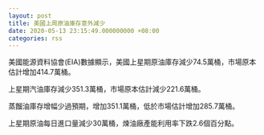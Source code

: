 ```yaml
---
layout: post
title: 美國上周原油庫存意外減少
date: 2020-05-13 23:15:49.000000000 +08:00
categories: rss
---
```


美國能源資料協會(EIA)數據顯示，美國上星期原油庫存減少74.5萬桶，市場原本估計增加414.7萬桶。

上星期汽油庫存減少351.3萬桶，市場原本估計減少221.6萬桶。

蒸餾油庫存增幅少過預期，增加351.1萬桶，低於市場估計增加285.7萬桶。

上星期原油每日進口量減少30萬桶，煉油廠產能利用率下跌2.6個百分點。
